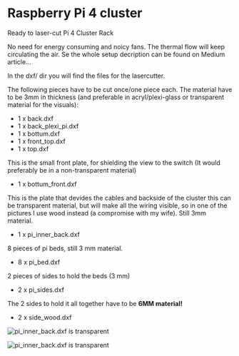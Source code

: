 # Raspberry Pi 4 cluster
Ready to laser-cut Pi 4 Cluster Rack

No need for energy consuming and noicy fans. The thermal flow will keep circulating the air. Se the whole setup decription can be found on Medium article...

In the dxf/ dir you will find the files for the lasercutter.

The following pieces have to be cut once/one piece each. The material have to be 3mm in thickness (and preferable in acryl/plexi-glass or transparent material for the visuals):
- 1 x back.dxf
- 1 x back_plexi_pi.dxf
- 1 x bottum.dxf
- 1 x front_top.dxf
- 1 x top.dxf

This is the small front plate, for shielding the view to the switch (It would preferably be in a non-transparent material)
- 1 x bottum_front.dxf

This is the plate that devides the cables and backside of the cluster this can be transparent material, but will make all the wiring visible, so in one of the pictures I use wood instead (a compromise with my wife). Still 3mm material.
- 1 x pi_inner_back.dxf

8 pieces of pi beds, still 3 mm material.
- 8 x pi_bed.dxf

2 pieces of sides to hold the beds (3 mm)
- 2 x pi_sides.dxf

The 2 sides to hold it all together have to be <b>6MM material!</b>
- 2	x side_wood.dxf

![pi_inner_back.dxf is transparent](IMG_08842.JPG=x300)

![pi_inner_back.dxf is transparent](IMG_09012.JPG=x300)





